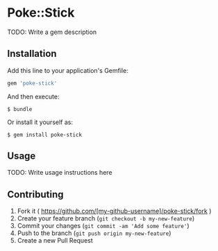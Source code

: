 # Poke::Stick

TODO: Write a gem description

## Installation

Add this line to your application's Gemfile:

```ruby
gem 'poke-stick'
```

And then execute:

    $ bundle

Or install it yourself as:

    $ gem install poke-stick

## Usage

TODO: Write usage instructions here

## Contributing

1. Fork it ( https://github.com/[my-github-username]/poke-stick/fork )
2. Create your feature branch (`git checkout -b my-new-feature`)
3. Commit your changes (`git commit -am 'Add some feature'`)
4. Push to the branch (`git push origin my-new-feature`)
5. Create a new Pull Request

